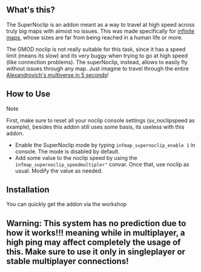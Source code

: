 ## What's this?

The SuperNoclip is an addon meant as a way to travel at high speed across truly big maps with almost no issues. This was made specifically for [infinite maps](https://steamcommunity.com/sharedfiles/filedetails/?id=2905327911), whose sizes are far from being reached in a human life or more.

The GMOD noclip is not really suitable for this task, since it has a speed limit (means its slow) and its very buggy when trying to go at high speed (like connection problems). The superNoclip, instead, allows to easily fly without issues through any map. Just imagine to travel through the entire [Alexandrovich's multiverse in 5 seconds](https://steamcommunity.com/sharedfiles/filedetails/?id=3132262723)!

## How to Use

> [!NOTE]
> First, make sure to reset all your noclip console settings (sv_noclipspeed as example), besides this addon still uses some basis, its useless with this addon.

- Enable the SuperNoclip mode by typing `infmap_supernoclip_enable 1` in console. The mode is disabled by default.
- Add some value to the noclip speed by using the `ìnfmap_supernoclip_speedmultipler"` convar. Once that, use noclip as usual. Modify the value as needed.

## Installation

You can quickly get the addon via the workshop

## Warning: This system has no prediction due to how it works!!! meaning while in multiplayer, a high ping may affect completely the usage of this. Make sure to use it only in singleplayer or stable multiplayer connections!
